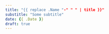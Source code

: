 ```yaml
---
title: "{{ replace .Name "-" " " | title }}"
substitle: "Some subtitle"
date: {{ .Date }}
draft: true
---
```


